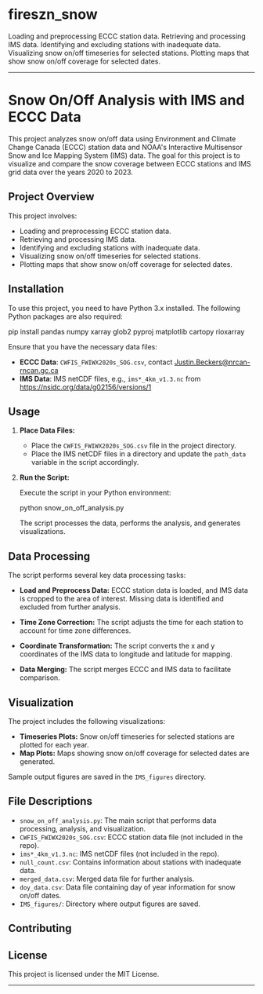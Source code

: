 # fireszn_snow
Loading and preprocessing ECCC station data. Retrieving and processing IMS data. Identifying and excluding stations with inadequate data. Visualizing snow on/off timeseries for selected stations. Plotting maps that show snow on/off coverage for selected dates.

---

# Snow On/Off Analysis with IMS and ECCC Data

This project analyzes snow on/off data using Environment and Climate Change Canada (ECCC) station data and NOAA's Interactive Multisensor Snow and Ice Mapping System (IMS) data. The goal for this project is to visualize and compare the snow coverage between ECCC stations and IMS grid data over the years 2020 to 2023.

## Project Overview

This project involves:
- Loading and preprocessing ECCC station data.
- Retrieving and processing IMS data.
- Identifying and excluding stations with inadequate data.
- Visualizing snow on/off timeseries for selected stations.
- Plotting maps that show snow on/off coverage for selected dates.

## Installation

To use this project, you need to have Python 3.x installed. The following Python packages are also required:

pip install pandas numpy xarray glob2 pyproj matplotlib cartopy rioxarray

Ensure that you have the necessary data files:
- **ECCC Data**: `CWFIS_FWIWX2020s_SOG.csv`, contact Justin.Beckers@nrcan-rncan.gc.ca
- **IMS Data**: IMS netCDF files, e.g., `ims*_4km_v1.3.nc` from https://nsidc.org/data/g02156/versions/1

## Usage

1. **Place Data Files:**

   - Place the `CWFIS_FWIWX2020s_SOG.csv` file in the project directory.
   - Place the IMS netCDF files in a directory and update the `path_data` variable in the script accordingly.

2. **Run the Script:**

   Execute the script in your Python environment:

 
   python snow_on_off_analysis.py


   The script processes the data, performs the analysis, and generates visualizations.

## Data Processing

The script performs several key data processing tasks:

- **Load and Preprocess Data:** ECCC station data is loaded, and IMS data is cropped to the area of interest. Missing data is identified and excluded from further analysis.
  
- **Time Zone Correction:** The script adjusts the time for each station to account for time zone differences.

- **Coordinate Transformation:** The script converts the x and y coordinates of the IMS data to longitude and latitude for mapping.

- **Data Merging:** The script merges ECCC and IMS data to facilitate comparison.

## Visualization

The project includes the following visualizations:

- **Timeseries Plots:** Snow on/off timeseries for selected stations are plotted for each year.
- **Map Plots:** Maps showing snow on/off coverage for selected dates are generated.

Sample output figures are saved in the `IMS_figures` directory.

## File Descriptions

- `snow_on_off_analysis.py`: The main script that performs data processing, analysis, and visualization.
- `CWFIS_FWIWX2020s_SOG.csv`: ECCC station data file (not included in the repo).
- `ims*_4km_v1.3.nc`: IMS netCDF files (not included in the repo).
- `null_count.csv`: Contains information about stations with inadequate data.
- `merged_data.csv`: Merged data file for further analysis.
- `doy_data.csv`: Data file containing day of year information for snow on/off dates.
- `IMS_figures/`: Directory where output figures are saved.

## Contributing


## License

This project is licensed under the MIT License. 

---
